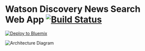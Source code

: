 # Watson Discovery News Search Web App [![Build Status](https://travis-ci.org/ankurp/watson-discover-news-search.svg?branch=master)](https://travis-ci.org/ankurp/watson-discover-news-search)

[![Deploy to Bluemix](https://bluemix.net/deploy/button.png)](https://bluemix.net/deploy?repository=https://github.com/ankurp/watson-discover-news-search)

![Architecture Diagram](https://raw.githubusercontent.com/ankurp/watson-discover-news-search/master/docs/architecture.png)
